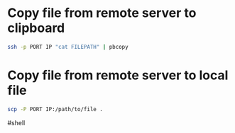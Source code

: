 # Copy file from remote server to clipboard

```sh
ssh -p PORT IP "cat FILEPATH" | pbcopy
```

# Copy file from remote server to local file

```sh
scp -P PORT IP:/path/to/file .
```

#shell 